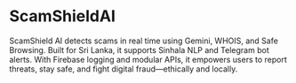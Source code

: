 # ScamShieldAI
ScamShield AI detects scams in real time using Gemini, WHOIS, and Safe Browsing. Built for Sri Lanka, it supports Sinhala NLP and Telegram bot alerts. With Firebase logging and modular APIs, it empowers users to report threats, stay safe, and fight digital fraud—ethically and locally.
